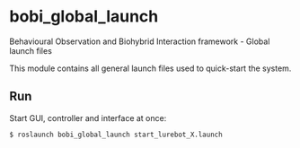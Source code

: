 # bobi_global_launch
Behavioural Observation and Biohybrid Interaction framework - Global launch files 

This module contains all general launch files used to quick-start the system.

## Run
Start GUI, controller and interface at once:

``$ roslaunch bobi_global_launch start_lurebot_X.launch``
